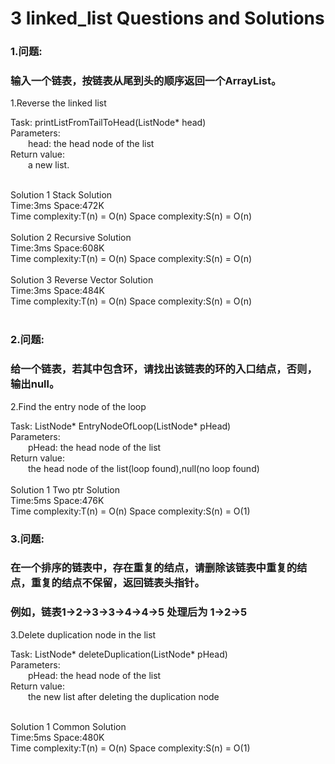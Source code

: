 3 linked_list Questions and Solutions
====

### 1.问题:<br/>
### 输入一个链表，按链表从尾到头的顺序返回一个ArrayList。<br/>

1.Reverse the linked list <br/>

Task: printListFromTailToHead(ListNode* head) <br/>
Parameters:<br/>
&emsp;&emsp;head: the head node of the list<br/>
Return value:<br/>
&emsp;&emsp;a new list.<br/>
<br/>
  
Solution 1 Stack Solution<br/>
Time:3ms  Space:472K<br/>
Time complexity:T(n) = O(n)   Space complexity:S(n) = O(n)<br/>
<br/>
Solution 2 Recursive Solution<br/>
Time:3ms  Space:608K<br/>
Time complexity:T(n) = O(n)   Space complexity:S(n) = O(n)<br/>
<br/>
Solution 3 Reverse Vector Solution<br/>
Time:3ms  Space:484K<br/>
Time complexity:T(n) = O(n)   Space complexity:S(n) = O(n)<br/>
<br/>
### 2.问题:<br/>
### 给一个链表，若其中包含环，请找出该链表的环的入口结点，否则，输出null。<br/>

2.Find the entry node of the loop<br/>

Task: ListNode* EntryNodeOfLoop(ListNode* pHead)<br/>
Parameters:<br/>
&emsp;&emsp;pHead: the head node of the list<br/>
Return value:<br/>
&emsp;&emsp;the head node of the list(loop found),null(no loop found)<br/>
<br/>
Solution 1 Two ptr Solution<br/>
Time:5ms  Space:476K<br/>
Time complexity:T(n) = O(n)   Space complexity:S(n) = O(1)<br/>

### 3.问题:<br/>
### 在一个排序的链表中，存在重复的结点，请删除该链表中重复的结点，重复的结点不保留，返回链表头指针。<br/>
### 例如，链表1->2->3->3->4->4->5 处理后为 1->2->5 <br/>


3.Delete duplication node in the list<br/>

Task: ListNode* deleteDuplication(ListNode* pHead)<br/>
Parameters:<br/>
&emsp;&emsp;pHead: the head node of the list<br/>
Return value:<br/>
&emsp;&emsp;the new list after deleting the duplication node<br/>
<br/>

Solution 1 Common Solution<br/>
Time:5ms  Space:480K<br/>
Time complexity:T(n) = O(n)   Space complexity:S(n) = O(1)<br/>
<br/>
